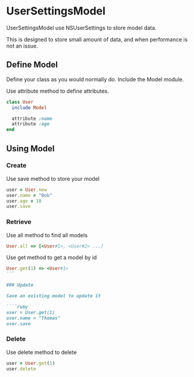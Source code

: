 # UserSettingsModel

UserSettingsModel use NSUserSettings to store model data. 

This is designed to store small amount of data, and when performance is not an issue.

## Define Model

Define your class as you would normally do. Include the Model module.

Use attribute method to define attributes.

````ruby
class User
  include Model

  attribute :name
  attribute :age
end
````

## Using Model


### Create

Use save method to store your model

````ruby
user = User.new
user.name = "Bob"
user.age = 18
user.save
````

### Retrieve

Use all method to find all models

````ruby
User.all => [<User#1>, <User#2> ...]
````

Use get method to get a model by id

````ruby
User.get(1) => <User#1>
```

### Update

Save an existing model to update it

````ruby
user = User.get(1)
user.name = "Thomas"
user.save
````

### Delete

Use delete method to delete

````ruby
user = User.get(1)
user.delete
````

